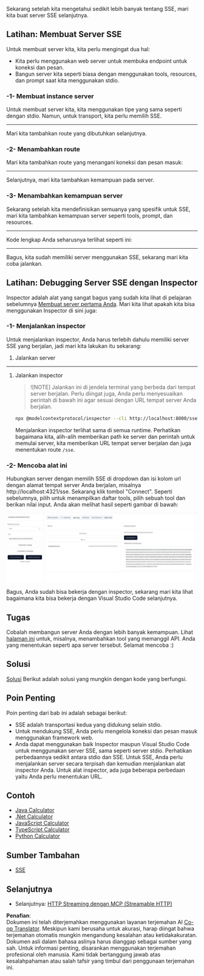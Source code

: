 <!--
CO_OP_TRANSLATOR_METADATA:
{
  "original_hash": "1681ca3633aeb49ee03766abdbb94a93",
  "translation_date": "2025-06-17T22:21:22+00:00",
  "source_file": "03-GettingStarted/05-sse-server/README.md",
  "language_code": "id"
}
-->
Sekarang setelah kita mengetahui sedikit lebih banyak tentang SSE, mari kita buat server SSE selanjutnya.

## Latihan: Membuat Server SSE

Untuk membuat server kita, kita perlu mengingat dua hal:

- Kita perlu menggunakan web server untuk membuka endpoint untuk koneksi dan pesan.
- Bangun server kita seperti biasa dengan menggunakan tools, resources, dan prompt saat kita menggunakan stdio.

### -1- Membuat instance server

Untuk membuat server kita, kita menggunakan tipe yang sama seperti dengan stdio. Namun, untuk transport, kita perlu memilih SSE.

---

Mari kita tambahkan route yang dibutuhkan selanjutnya.

### -2- Menambahkan route

Mari kita tambahkan route yang menangani koneksi dan pesan masuk:

---

Selanjutnya, mari kita tambahkan kemampuan pada server.

### -3- Menambahkan kemampuan server

Sekarang setelah kita mendefinisikan semuanya yang spesifik untuk SSE, mari kita tambahkan kemampuan server seperti tools, prompt, dan resources.

---

Kode lengkap Anda seharusnya terlihat seperti ini:

---

Bagus, kita sudah memiliki server menggunakan SSE, sekarang mari kita coba jalankan.

## Latihan: Debugging Server SSE dengan Inspector

Inspector adalah alat yang sangat bagus yang sudah kita lihat di pelajaran sebelumnya [Membuat server pertama Anda](/03-GettingStarted/01-first-server/README.md). Mari kita lihat apakah kita bisa menggunakan Inspector di sini juga:

### -1- Menjalankan inspector

Untuk menjalankan inspector, Anda harus terlebih dahulu memiliki server SSE yang berjalan, jadi mari kita lakukan itu sekarang:

1. Jalankan server

---

1. Jalankan inspector

    > ![NOTE]
    > Jalankan ini di jendela terminal yang berbeda dari tempat server berjalan. Perlu diingat juga, Anda perlu menyesuaikan perintah di bawah ini agar sesuai dengan URL tempat server Anda berjalan.

    ```sh
    npx @modelcontextprotocol/inspector --cli http://localhost:8000/sse --method tools/list
    ```

    Menjalankan inspector terlihat sama di semua runtime. Perhatikan bagaimana kita, alih-alih memberikan path ke server dan perintah untuk memulai server, kita memberikan URL tempat server berjalan dan juga menentukan route `/sse`.

### -2- Mencoba alat ini

Hubungkan server dengan memilih SSE di dropdown dan isi kolom url dengan alamat tempat server Anda berjalan, misalnya http://localhost:4321/sse. Sekarang klik tombol "Connect". Seperti sebelumnya, pilih untuk menampilkan daftar tools, pilih sebuah tool dan berikan nilai input. Anda akan melihat hasil seperti gambar di bawah:

![Server SSE berjalan di inspector](../../../../translated_images/sse-inspector.d86628cc597b8fae807a31d3d6837842f5f9ee1bcc6101013fa0c709c96029ad.id.png)

Bagus, Anda sudah bisa bekerja dengan inspector, sekarang mari kita lihat bagaimana kita bisa bekerja dengan Visual Studio Code selanjutnya.

## Tugas

Cobalah membangun server Anda dengan lebih banyak kemampuan. Lihat [halaman ini](https://api.chucknorris.io/) untuk, misalnya, menambahkan tool yang memanggil API. Anda yang menentukan seperti apa server tersebut. Selamat mencoba :)

## Solusi

[Solusi](./solution/README.md) Berikut adalah solusi yang mungkin dengan kode yang berfungsi.

## Poin Penting

Poin penting dari bab ini adalah sebagai berikut:

- SSE adalah transportasi kedua yang didukung selain stdio.
- Untuk mendukung SSE, Anda perlu mengelola koneksi dan pesan masuk menggunakan framework web.
- Anda dapat menggunakan baik Inspector maupun Visual Studio Code untuk menggunakan server SSE, sama seperti server stdio. Perhatikan perbedaannya sedikit antara stdio dan SSE. Untuk SSE, Anda perlu menjalankan server secara terpisah dan kemudian menjalankan alat inspector Anda. Untuk alat inspector, ada juga beberapa perbedaan yaitu Anda perlu menentukan URL.

## Contoh

- [Java Calculator](../samples/java/calculator/README.md)
- [.Net Calculator](../../../../03-GettingStarted/samples/csharp)
- [JavaScript Calculator](../samples/javascript/README.md)
- [TypeScript Calculator](../samples/typescript/README.md)
- [Python Calculator](../../../../03-GettingStarted/samples/python)

## Sumber Tambahan

- [SSE](https://developer.mozilla.org/en-US/docs/Web/API/Server-sent_events)

## Selanjutnya

- Selanjutnya: [HTTP Streaming dengan MCP (Streamable HTTP)](/03-GettingStarted/06-http-streaming/README.md)

**Penafian**:  
Dokumen ini telah diterjemahkan menggunakan layanan terjemahan AI [Co-op Translator](https://github.com/Azure/co-op-translator). Meskipun kami berusaha untuk akurasi, harap diingat bahwa terjemahan otomatis mungkin mengandung kesalahan atau ketidakakuratan. Dokumen asli dalam bahasa aslinya harus dianggap sebagai sumber yang sah. Untuk informasi penting, disarankan menggunakan terjemahan profesional oleh manusia. Kami tidak bertanggung jawab atas kesalahpahaman atau salah tafsir yang timbul dari penggunaan terjemahan ini.